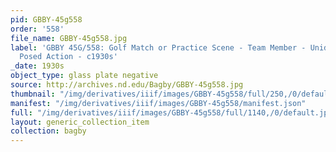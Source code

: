 ```yaml
---
pid: GBBY-45g558
order: '558'
file_name: GBBY-45g558.jpg
label: 'GBBY 45G/558: Golf Match or Practice Scene - Team Member - Unidentified -
  Posed Action - c1930s'
_date: 1930s
object_type: glass plate negative
source: http://archives.nd.edu/Bagby/GBBY-45g558.jpg
thumbnail: "/img/derivatives/iiif/images/GBBY-45g558/full/250,/0/default.jpg"
manifest: "/img/derivatives/iiif/images/GBBY-45g558/manifest.json"
full: "/img/derivatives/iiif/images/GBBY-45g558/full/1140,/0/default.jpg"
layout: generic_collection_item
collection: bagby
---
```

